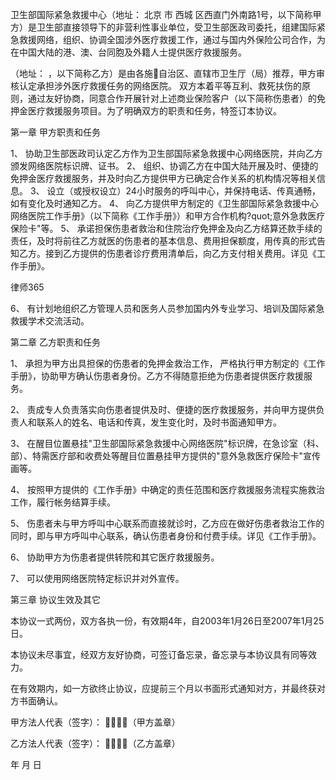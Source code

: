 
 卫生部国际紧急救援中心（地址：
北京
市
西城
区西直门外南路1号，以下简称甲方）是卫生部直接领导下的非营利性事业单位，受卫生部医政司委托，组建国际紧急救援网络，组织、协调全国涉外医疗救援工作，通过与国内外保险公司合作，为在中国大陆的港、澳、台同胞及外籍人士提供医疗救援服务。

（地址： ，以下简称乙方）是由各施自治区、直辖市卫生厅（局）推荐，甲方审核认定承担涉外医疗救援任务的网络医院。
双方本着平等互利、救死扶伤的原则，通过友好协商，同意合作开展针对上述商业保险客户（以下简称伤患者）的免押金医疗救援服务项目。为了明确双方的职责和任务，特签订本协议。

第一章 甲方职责和任务

1、 协助卫生部医政司认定乙方作为卫生部国际紧急救援中心网络医院，并向乙方颁发网络医院标识牌、证书。
2、 组织、协调乙方在中国大陆开展及时、便捷的免押金医疗救援服务，并及时向乙方提供甲方已确定合作关系的机构情况等相关信息。
3、 设立（或授权设立）24小时服务的呼叫中心，并保持电话、传真通畅，如有变化及时通知乙方。
4、 向乙方提供甲方制定的《卫生部国际紧急救援中心网络医院工作手册》（以下简称《工作手册》）和甲方合作机构?quot;意外急救医疗保险卡"等。
5、 承诺担保伤患者救治和住院治疗免押金及向乙方结算还款手续的责任，及时将前往乙方就医的伤患者的基本信息、费用担保额度，用传真的形式告知乙方。接到乙方提供的伤患者诊疗费用清单后，向乙方支付相关费用。详见《工作手册》。




 
律师365






6、 有计划地组织乙方管理人员和医务人员参加国内外专业学习、培训及国际紧急救援学术交流活动。



第二章 乙方职责和任务



1、 承担为甲方出具担保的伤患者的免押金救治工作， 严格执行甲方制定的《工作手册》，协助甲方确认伤患者身份。乙方不得随意拒绝为伤患者提供医疗救援服务。 

2、 责成专人负责落实向伤患者提供及时、便捷的医疗救援服务，并向甲方提供负责人和联系人的姓名、电话和传真，发生变化时，及时书面通知甲方。

3、 在醒目位置悬挂"卫生部国际紧急救援中心网络医院"标识牌，在急诊室（科、部）、特需医疗部和收费处等醒目位置悬挂甲方提供的"意外急救医疗保险卡"宣传画等。

4、 按照甲方提供的《工作手册》中确定的责任范围和医疗救援服务流程实施救治工作，履行帐务结算手续。

5、 伤患者未与甲方呼叫中心联系而直接就诊时，乙方应在做好伤患者救治工作的同时，即与甲方呼叫中心联系，确认伤患者身份和付费手续。详见《工作手册》。 

6、 协助甲方为伤患者提供转院和其它医疗救援服务。

7、 可以使用网络医院特定标识并对外宣传。



第三章 协议生效及其它



本协议一式两份，双方各执一份，有效期4年，自2003年1月26日至2007年1月25日。

本协议未尽事宜，经双方友好协商，可签订备忘录，备忘录与本协议具有同等效力。

在有效期内，如一方欲终止协议，应提前三个月以书面形式通知对方，并最终获对方书面确认。





甲方法人代表（签字）： （甲方盖章）



乙方法人代表（签字）： （乙方盖章）





年 月 日 



 


 

 
 
 
 
 
  


  
 

  


  


  
 
 
 
 

